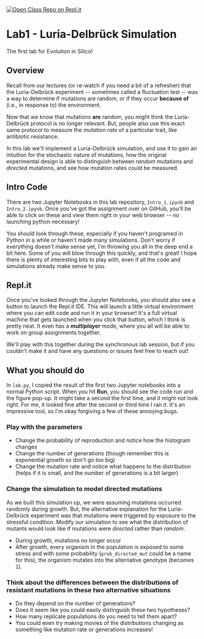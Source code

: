[![Open Class Repo on Repl.it](https://repl.it/badge/github/unknownblueguy6/MineSweeper)](https://repl.it/github/zamanlh/EvolutionInSilico_Current)

# Lab1 - Luria-Delbrück Simulation
The first lab for Evolution in Silico! 

## Overview
Recall from our lectures (or re-watch if you need a bit of a refresher) that the Luria-Delbrück experiment -- sometimes called a fluctuation test -- was a way to determine if mutations are random, or if they occur **because of** (i.e., in response to) the environment. 

Now that we know that mutations **are** random, you might think the Luria-Delbrück protocol is no longer relevant. But, people also use this exact same protocol to measure the *mutation rate* of a particular trait, like antibiotic resistance. 

In this lab we'll implement a Luria-Delbrück simulation, and use it to gain an intuition for the stochastic nature of mutations, how the original experimental design is able to distinguish between *random* mutations and *directed* mutations, and see how mutation rates could be measured. 

## Intro Code
There are two Jupyter Notebooks in this lab repository, `Intro_1.ipynb` and `Intro_2.ipynb`. Once you've got the assignment over on GitHub, you'll be able to click on these and view them right in your web browser -- no launching python necessary!

You should look through these, especially if you haven't programed in Python in a while or haven't made many simulations. Don't worry if everything doesn't make sense yet, I'm throwing you all in the deep end a bit here. Some of you will blow through this quickly, and that's great! I hope there is plenty of interesting bits to play with, even if all the code and simulations already make sense to you. 

## Repl.it
Once you've looked through the Jupyter Notebooks, you should also see a button to launch the Repl.it IDE. This will launch a little virtual environment where you can edit code and run it in your browser! It's a full virtual machine that gets launched when you click that button, which I think is pretty neat. It even has a ***multiplayer*** mode, where you all will be able to work on group assignments together. 

We'll play with this together during the synchronous lab session, but if you couldn't make it and have any questions or issues feel free to reach out! 

## What you should do
In `lab.py`, I copied the result of the first two Jupyter notebooks into a normal Python script. When you hit **Run**, you should see the code run and the figure pop-up. It might take a second the first time, and it might not look right. For me, it looked fine after the second or third time I ran it. It's an impressive tool, so I'm okay forgiving a few of these annoying bugs. 

### Play with the parameters
- Change the probability of reproduction and notice how the histogram changes
- Change the number of generations (though remember this is exponential growth so don't go *too* big)
- Change the mutation rate and notice what happens to the distribution (helps if it is small, and the number of generations is a bit larger)

### Change the simulation to model **directed** mutations
As we built this simulation up, we were assuming mutations occurred randomly during growth. But, the alternative explanation for the Luria-Delbrück experiment was that mutations were triggered by exposure to the stressful condition. Modify our simulation to see what the distribution of mutants would look like if mutations were *directed* rather than *random*. 
 - During growth, mutations no longer occur
 - After growth, every organism in the population is exposed to some stress and with some probability (`prob_directed_mut` could be a name for this), the organism mutates into the alternative genotype (becomes `1`).

### Think about the differences between the distributions of resistant mutations in these two alternative situations
- Do they depend on the number of generations?
- Does it seem like you could easily distinguish these two hypotheses?
- How many replicate populations do you need to tell them apart? 
- You could even try making movies of the distributions changing as something like mutation rate or generations increases! 



